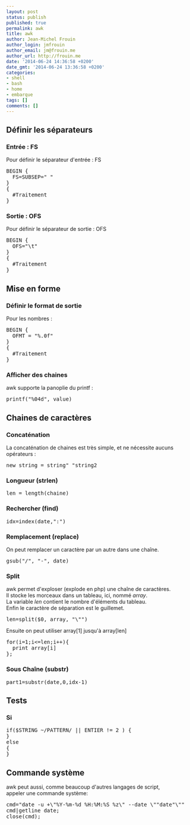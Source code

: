 ```yaml
---
layout: post
status: publish
published: true
permalink: awk
title: awk
author: Jean-Michel Frouin
author_login: jmfrouin
author_email: jm@frouin.me
author_url: http://frouin.me
date: '2014-06-24 14:36:58 +0200'
date_gmt: '2014-06-24 13:36:58 +0200'
categories:
- shell
- bash
- home
- embarque
tags: []
comments: []
---
```

<h2>Définir les séparateurs</h2>
<h3>Entrée : FS</h3>
<p>Pour définir le séparateur d'entrée : FS</p>
<pre class="brush:shell">BEGIN { 
  FS=SUBSEP=" "
}
{
  #Traitement
}</pre>
<!--more-->
<h3>Sortie : OFS</h3>
<p>Pour définir le séparateur de sortie : OFS</p>
<pre class="brush:shell">BEGIN { 
  OFS="\t"
}
{
  #Traitement
}</pre>
<h2>Mise en forme</h2>
<h3>Définir le format de sortie</h3>
<p>Pour les nombres : </p>
<pre class="brush:shell">BEGIN { 
  OFMT = "%.0f"
}
{
  #Traitement
}</pre>
<h3>Afficher des chaines</h3>
<p>awk supporte la panoplie du printf : </p>
<pre class="brush:shell">
printf("%04d", value)
</pre>
<h2>Chaines de caractères</h2>
<h3>Concaténation</h3>
<p>La concaténation de chaines est très simple, et ne nécessite aucuns opérateurs : </p>
<pre class="brush:shell">
new_string = string" "string2 
</pre>
<h3>Longueur (strlen)</h3>
<pre class="brush:shell">
len = length(chaine)
</pre>
<h3>Rechercher (find)</h3>
<pre class="brush:shell">
idx=index(date,":")
</pre>
<h3>Remplacement (replace)</h3>
<p>On peut remplacer un caractère par un autre dans une chaîne.</p>
<pre class="brush:shell">
gsub("/", "-", date)
</pre>
<h3>Split</h3>
<p>awk permet d'exploser (explode en php) une chaîne de caractères.<br />
Il stocke les morceaux dans un tableau, ici, nommé <em>array</em>.<br />
La variable <em>len</em> contient le nombre d'éléments du tableau.<br />
Enfin le caractère de séparation est le guillemet.</p>
<pre class="brush:shell">
len=split($0, array, "\"")
</pre>
<p>Ensuite on peut utiliser array[1] jusqu'à array[len]</p>
<pre class="brush:shell">
for(i=1;i<=len;i++){
  print array[i]
};
</pre>
<h3>Sous Chaîne (substr)</h3>
<pre class="brush:shell">
part1=substr(date,0,idx-1)
</pre>
<h2>Tests</h2>
<h3>Si</h3>
<pre class="brush:shell">
if($STRING ~/PATTERN/ || ENTIER != 2 ) {
}
else
{
}
</pre>
<h2>Commande système</h2>
<p>awk peut aussi, comme beaucoup d'autres langages de script,<br />
appeler une commande système: </p>
<pre class="brush:shell">
cmd="date -u +\"%Y-%m-%d %H:%M:%S %z\" --date \""date"\""
cmd|getline date; 
close(cmd);
</pre>
